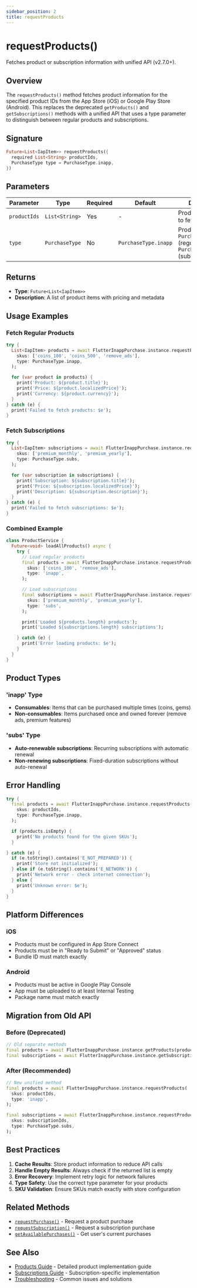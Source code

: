 ```yaml
---
sidebar_position: 2
title: requestProducts
---
```


# requestProducts()

Fetches product or subscription information with unified API (v2.7.0+).

## Overview

The `requestProducts()` method fetches product information for the specified product IDs from the App Store (iOS) or Google Play Store (Android). This replaces the deprecated `getProducts()` and `getSubscriptions()` methods with a unified API that uses a type parameter to distinguish between regular products and subscriptions.

## Signature

```dart
Future<List<IapItem>> requestProducts({
  required List<String> productIds,
  PurchaseType type = PurchaseType.inapp,
})
```

## Parameters

| Parameter    | Type           | Required | Default                  | Description                                                                |
| ------------ | -------------- | -------- | ------------------------ | -------------------------------------------------------------------------- |
| `productIds` | `List<String>` | Yes      | -                        | Product identifiers to fetch                                               |
| `type`       | `PurchaseType` | No       | `PurchaseType.inapp`     | Product type: `PurchaseType.inapp` (regular) or `PurchaseType.subs` (subscriptions) |
## Returns

- **Type**: `Future<List<IapItem>>`
- **Description**: A list of product items with pricing and metadata

## Usage Examples

### Fetch Regular Products

```dart
try {
  List<IapItem> products = await FlutterInappPurchase.instance.requestProducts(
    skus: ['coins_100', 'coins_500', 'remove_ads'],
    type: PurchaseType.inapp,
  );

  for (var product in products) {
    print('Product: ${product.title}');
    print('Price: ${product.localizedPrice}');
    print('Currency: ${product.currency}');
  }
} catch (e) {
  print('Failed to fetch products: $e');
}
```

### Fetch Subscriptions

```dart
try {
  List<IapItem> subscriptions = await FlutterInappPurchase.instance.requestProducts(
    skus: ['premium_monthly', 'premium_yearly'],
    type: PurchaseType.subs,
  );

  for (var subscription in subscriptions) {
    print('Subscription: ${subscription.title}');
    print('Price: ${subscription.localizedPrice}');
    print('Description: ${subscription.description}');
  }
} catch (e) {
  print('Failed to fetch subscriptions: $e');
}
```

### Combined Example

```dart
class ProductService {
  Future<void> loadAllProducts() async {
    try {
      // Load regular products
      final products = await FlutterInappPurchase.instance.requestProducts(
        skus: ['coins_100', 'remove_ads'],
        type: 'inapp',
      );

      // Load subscriptions
      final subscriptions = await FlutterInappPurchase.instance.requestProducts(
        skus: ['premium_monthly', 'premium_yearly'],
        type: 'subs',
      );

      print('Loaded ${products.length} products');
      print('Loaded ${subscriptions.length} subscriptions');

    } catch (e) {
      print('Error loading products: $e');
    }
  }
}
```

## Product Types

### 'inapp' Type

- **Consumables**: Items that can be purchased multiple times (coins, gems)
- **Non-consumables**: Items purchased once and owned forever (remove ads, premium features)

### 'subs' Type

- **Auto-renewable subscriptions**: Recurring subscriptions with automatic renewal
- **Non-renewing subscriptions**: Fixed-duration subscriptions without auto-renewal

## Error Handling

```dart
try {
  final products = await FlutterInappPurchase.instance.requestProducts(
    skus: productIds,
    type: PurchaseType.inapp,
  );

  if (products.isEmpty) {
    print('No products found for the given SKUs');
  }

} catch (e) {
  if (e.toString().contains('E_NOT_PREPARED')) {
    print('Store not initialized');
  } else if (e.toString().contains('E_NETWORK')) {
    print('Network error - check internet connection');
  } else {
    print('Unknown error: $e');
  }
}
```

## Platform Differences

### iOS

- Products must be configured in App Store Connect
- Products must be in "Ready to Submit" or "Approved" status
- Bundle ID must match exactly

### Android

- Products must be active in Google Play Console
- App must be uploaded to at least Internal Testing
- Package name must match exactly

## Migration from Old API

### Before (Deprecated)

```dart
// Old separate methods
final products = await FlutterInappPurchase.instance.getProducts(productIds);
final subscriptions = await FlutterInappPurchase.instance.getSubscriptions(subscriptionIds);
```

### After (Recommended)

```dart
// New unified method
final products = await FlutterInappPurchase.instance.requestProducts(
  skus: productIds,
  type: 'inapp',
);

final subscriptions = await FlutterInappPurchase.instance.requestProducts(
  skus: subscriptionIds,
  type: PurchaseType.subs,
);
```

## Best Practices

1. **Cache Results**: Store product information to reduce API calls
2. **Handle Empty Results**: Always check if the returned list is empty
3. **Error Recovery**: Implement retry logic for network failures
4. **Type Safety**: Use the correct type parameter for your products
5. **SKU Validation**: Ensure SKUs match exactly with store configuration

## Related Methods

- [`requestPurchase()`](./request-purchase) - Request a product purchase
- [`requestSubscription()`](./request-subscription) - Request a subscription purchase
- [`getAvailablePurchases()`](./get-available-purchases) - Get user's current purchases

## See Also

- [Products Guide](../../guides/products) - Detailed product implementation guide
- [Subscriptions Guide](../../guides/subscriptions) - Subscription-specific implementation
- [Troubleshooting](../../troubleshooting) - Common issues and solutions
